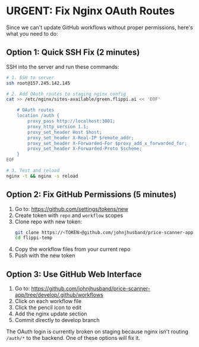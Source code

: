 # URGENT: Fix Nginx OAuth Routes

Since we can't update GitHub workflows without proper permissions, here's what you need to do:

## Option 1: Quick SSH Fix (2 minutes)

SSH into the server and run these commands:

```bash
# 1. SSH to server
ssh root@157.245.142.145

# 2. Add OAuth routes to staging nginx config
cat >> /etc/nginx/sites-available/green.flippi.ai << 'EOF'

    # OAuth routes
    location /auth {
        proxy_pass http://localhost:3001;
        proxy_http_version 1.1;
        proxy_set_header Host $host;
        proxy_set_header X-Real-IP $remote_addr;
        proxy_set_header X-Forwarded-For $proxy_add_x_forwarded_for;
        proxy_set_header X-Forwarded-Proto $scheme;
    }
EOF

# 3. Test and reload
nginx -t && nginx -s reload
```

## Option 2: Fix GitHub Permissions (5 minutes)

1. Go to: https://github.com/settings/tokens/new
2. Create token with `repo` and `workflow` scopes
3. Clone repo with new token:
   ```bash
   git clone https://<TOKEN>@github.com/johnjhusband/price-scanner-app.git flippi-temp
   cd flippi-temp
   ```
4. Copy the workflow files from your current repo
5. Push with the new token

## Option 3: Use GitHub Web Interface

1. Go to: https://github.com/johnjhusband/price-scanner-app/tree/develop/.github/workflows
2. Click on each workflow file
3. Click the pencil icon to edit
4. Add the nginx update section
5. Commit directly to develop branch

The OAuth login is currently broken on staging because nginx isn't routing `/auth/*` to the backend. One of these options will fix it.